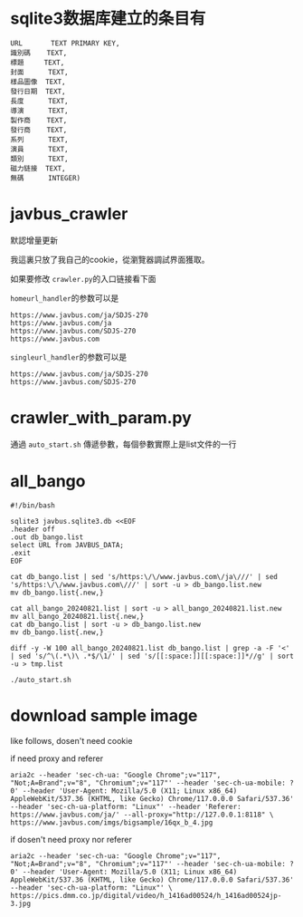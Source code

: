 # sqlite3数据库建立的条目有

```
URL       TEXT PRIMARY KEY,
識別碼    TEXT,
標題     TEXT,
封面      TEXT,
樣品圖像  TEXT, 
發行日期  TEXT,
長度      TEXT,
導演      TEXT,
製作商    TEXT,
發行商    TEXT,
系列      TEXT,
演員      TEXT,
類別      TEXT,
磁力链接  TEXT,
無碼      INTEGER)
```


# javbus_crawler

默認增量更新

我這裏只放了我自己的cookie，從瀏覽器調試界面獲取。

如果要修改 `crawler.py`的入口链接看下面 

`homeurl_handler`的参数可以是

```
https://www.javbus.com/ja/SDJS-270
https://www.javbus.com/ja
https://www.javbus.com/SDJS-270
https://www.javbus.com
```

`singleurl_handler`的参数可以是

```
https://www.javbus.com/ja/SDJS-270
https://www.javbus.com/SDJS-270
```


# crawler_with_param.py

通過 `auto_start.sh` 傳遞參數，每個參數實際上是list文件的一行


# all_bango

```
#!/bin/bash

sqlite3 javbus.sqlite3.db <<EOF
.header off
.out db_bango.list
select URL from JAVBUS_DATA;
.exit
EOF

cat db_bango.list | sed 's/https:\/\/www.javbus.com\/ja\///' | sed 's/https:\/\/www.javbus.com\///' | sort -u > db_bango.list.new
mv db_bango.list{.new,}
```

```
cat all_bango_20240821.list | sort -u > all_bango_20240821.list.new
mv all_bango_20240821.list{.new,}
cat db_bango.list | sort -u > db_bango.list.new
mv db_bango.list{.new,}

diff -y -W 100 all_bango_20240821.list db_bango.list | grep -a -F '<' | sed 's/^\(.*\)\ .*$/\1/' | sed 's/[[:space:]][[:space:]]*//g' | sort -u > tmp.list

./auto_start.sh
```

# download sample image

like follows, dosen't need cookie

if need proxy and referer
```
aria2c --header 'sec-ch-ua: "Google Chrome";v="117", "Not;A=Brand";v="8", "Chromium";v="117"' --header 'sec-ch-ua-mobile: ?0' --header 'User-Agent: Mozilla/5.0 (X11; Linux x86_64) AppleWebKit/537.36 (KHTML, like Gecko) Chrome/117.0.0.0 Safari/537.36' --header 'sec-ch-ua-platform: "Linux"' --header 'Referer: https://www.javbus.com/ja/' --all-proxy="http://127.0.0.1:8118" \
https://www.javbus.com/imgs/bigsample/16qx_b_4.jpg
```

if dosen't need proxy nor referer
```
aria2c --header 'sec-ch-ua: "Google Chrome";v="117", "Not;A=Brand";v="8", "Chromium";v="117"' --header 'sec-ch-ua-mobile: ?0' --header 'User-Agent: Mozilla/5.0 (X11; Linux x86_64) AppleWebKit/537.36 (KHTML, like Gecko) Chrome/117.0.0.0 Safari/537.36' --header 'sec-ch-ua-platform: "Linux"' \
https://pics.dmm.co.jp/digital/video/h_1416ad00524/h_1416ad00524jp-3.jpg

```

